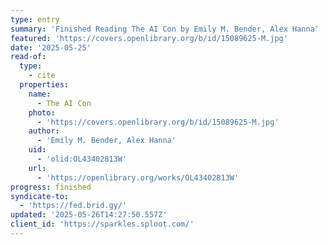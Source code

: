 ```yaml
---
type: entry
summary: 'Finished Reading The AI Con by Emily M. Bender, Alex Hanna'
featured: 'https://covers.openlibrary.org/b/id/15089625-M.jpg'
date: '2025-05-25'
read-of:
  type:
    - cite
  properties:
    name:
      - The AI Con
    photo:
      - 'https://covers.openlibrary.org/b/id/15089625-M.jpg'
    author:
      - 'Emily M. Bender, Alex Hanna'
    uid:
      - 'olid:OL43402813W'
    url:
      - 'https://openlibrary.org/works/OL43402813W'
progress: finished
syndicate-to:
  - 'https://fed.brid.gy/'
updated: '2025-05-26T14:27:50.557Z'
client_id: 'https://sparkles.sploot.com/'
---
```


